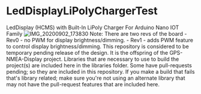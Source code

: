 # LedDisplayLiPolyChargerTest
LedDisplay (HCMS)  with Built-In LiPoly Charger For Arduino Nano IOT Family
![IMG_20200902_173830](https://user-images.githubusercontent.com/2308903/121306604-e9ac0c80-c8b3-11eb-9934-7b6e5881dd29.jpg)
Note:
There are two revs of the board - Rev0 - no PWM for display brightness/dimming.
                                                  - Rev1 - adds PWM feature to control display brightness/dimming.
This repository is considered to be temporary pending release of the design.  It is the offspring of the GPS-NMEA-Display project.
Libraries that are necessary to use to build the project(s) are included here in the libraries folder.  Some have pull-requests pending; so they are
included in this repository. 
If you make a build that fails that's library related; make sure you're not using an alternate library that may not have the pull-request features that are included
here.
